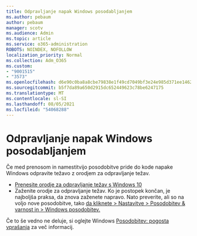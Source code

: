 ```yaml
---
title: Odpravljanje napak Windows posodabljanjem
ms.author: pebaum
author: pebaum
manager: scotv
ms.audience: Admin
ms.topic: article
ms.service: o365-administration
ROBOTS: NOINDEX, NOFOLLOW
localization_priority: Normal
ms.collection: Adm_O365
ms.custom:
- "9001515"
- "3573"
ms.openlocfilehash: d6e90c0ba8a8cbe79838e1f49cd7049bf3e24e985d371ee1462d50e47834cdac
ms.sourcegitcommit: b5f7da89a650d2915dc652449623c78be6247175
ms.translationtype: MT
ms.contentlocale: sl-SI
ms.lasthandoff: 08/05/2021
ms.locfileid: "54068288"
---
```

# <a name="fix-windows-update-errors"></a>Odpravljanje napak Windows posodabljanjem

Če med prenosom in namestitvijo posodobitve pride do kode napake Windows odpravite težavo z orodjem za odpravljanje težav. 

- [Prenesite orodje za odpravljanje težav s Windows 10](https://support.microsoft.com/help/4027322/windows-update-troubleshooter)
- Zaženite orodje za odpravljanje težav. Ko je postopek končan, je najboljša praksa, da znova zaženete napravo. Nato preverite, ali so na voljo nove posodobitve, tako [da kliknete > Nastavitve > Posodobitev & varnost in > Windows posodobitev.](ms-settings:windowsupdate)

Če to še vedno ne deluje, si oglejte Windows [Posodobitev: pogosta vprašanja](https://support.microsoft.com/help/12373/windows-update-faq) za več informacij.
